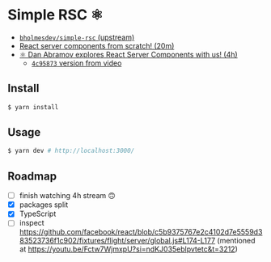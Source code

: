 # Simple RSC ⚛️

- [`bholmesdev/simple-rsc` (upstream)](https://github.com/bholmesdev/simple-rsc)
- [React server components from scratch! (20m)](https://www.youtube.com/watch?v=MaebEqhZR84)
- [⚛️ Dan Abramov explores React Server Components with us! (4h)](https://www.youtube.com/watch?v=Fctw7WjmxpU)
  - [`4c95873` version from video](https://github.com/bholmesdev/simple-rsc/tree/4c95873f3f2988a93d0e16f08f9fa4d6969fefb0)

## Install

```bash
$ yarn install
```

## Usage

```bash
$ yarn dev # http://localhost:3000/
```

## Roadmap

- [ ] finish watching 4h stream 🙃
- [x] packages split
- [x] TypeScript
- [ ] inspect https://github.com/facebook/react/blob/c5b9375767e2c4102d7e5559d383523736f1c902/fixtures/flight/server/global.js#L174-L177 (mentioned at https://youtu.be/Fctw7WjmxpU?si=ndKJ035eblpvtetc&t=3212)
